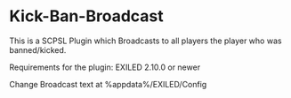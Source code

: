 # Kick-Ban-Broadcast
This is a SCPSL Plugin which Broadcasts to all players the player who was banned/kicked.


Requirements for the plugin:
EXILED 2.10.0 or newer

Change Broadcast text at %appdata%/EXILED/Config
